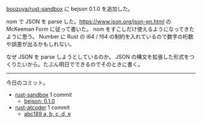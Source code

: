 [bouzuya/rust-sandbox] に bejson 0.1.0 を追加した。

nom で JSON を parse した。<https://www.json.org/json-en.html> の McKeeman Form に従って書いた。 nom をすこしだけ使えるようになってきたように思う。 Number に Rust の i64 / f64 の制約を入れているので数字の桁数や誤差が出るかもしれない。

なぜ JSON を parse しようとしているのか。 JSON の構文を拡張した形式をつくりたいから。たぶん明日でできるのでそのときに書く。

---

今日のコミット。

- [rust-sandbox](https://github.com/bouzuya/rust-sandbox) 1 commit
  - [bejson: 0.1.0](https://github.com/bouzuya/rust-sandbox/commit/10f25492df07d600bb561fcc1a78af44b4b3d2a6)
- [rust-atcoder](https://github.com/bouzuya/rust-atcoder) 1 commit
  - [abc189 a, b, c, d, e](https://github.com/bouzuya/rust-atcoder/commit/813b89c4743da383b3c1efff63432bccf7ccd96e)

[bouzuya/rust-sandbox]: https://github.com/bouzuya/rust-sandbox
